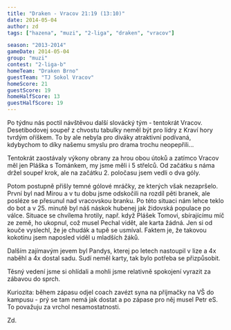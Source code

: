 ```yaml
---
title: "Draken - Vracov 21:19 (13:10)"
date: 2014-05-04
author: zd
tags: ["hazena", "muzi", "2-liga", "draken", "vracov"]

season: "2013-2014"
gameDate: 2014-05-04
group: "muzi"
contest: "2-liga-b"
homeTeam: "Draken Brno"
guestTeam: "TJ Sokol Vracov"
homeScore: 21
guestScore: 19
homeHalfScore: 13
guestHalfScore: 19
---
```


Po týdnu nás poctil návštěvou další slovácký tým - tentokrát Vracov. Desetibodovej soupeř z chvostu tabulky neměl být pro lídry z Kraví hory tvrdým oříškem. To by ale nebyla pro diváky atraktivní podívaná, kdybychom to díky našemu smyslu pro drama trochu neopepřili...

Tentokrát zaostávaly výkony obrany za hrou obou útoků a zatímco Vracov měl jen Pláška s Tománkem, my jsme měli i 5 střelců. Od začátku s náma držel soupeř krok, ale na začátku 2. poločasu jsem vedli o dva góly.

Potom postupně přišly temné gólové mráčky, ze kterých však nezapršelo. První byl nad Mirou a v tu dobu jsme odskočili na rozdíl pěti branek, ale posléze se přesunul nad vracovskou branku. Po této situaci nám lehce teklo do bot a v 25. minutě byl náš náskok hubenej jak židovská populace po válce. Situace se chvílema hrotily, např. když Plášek Tomovi, sbírajícímu míč ze země, ho ukopnul, což musel Pechal vidět, ale karta žádná. Jen si od kouče vyslechl, že je chudák a tupě se usmíval. Faktem je, že takovou kokotinu jsem naposled viděl u mladších žáků.

Dalším zajímavým jevem byl Pandys, kterej po letech nastoupil v lize a 4x naběhl a 4x dostal sadu. Sudí neměl karty, tak bylo potřeba se přizpůsobit.

Těsný vedení jsme si ohlídali a mohli jsme relativně spokojení vyrazit za zábavou do sprch.

Kuriozita: během zápasu odjel coach zavézt syna na příjmačky na VŠ do kampusu - prý se tam nemá jak dostat a po zápase pro něj musel Petr eS. To považuju za vrchol nesamostatnosti.

Zd.
